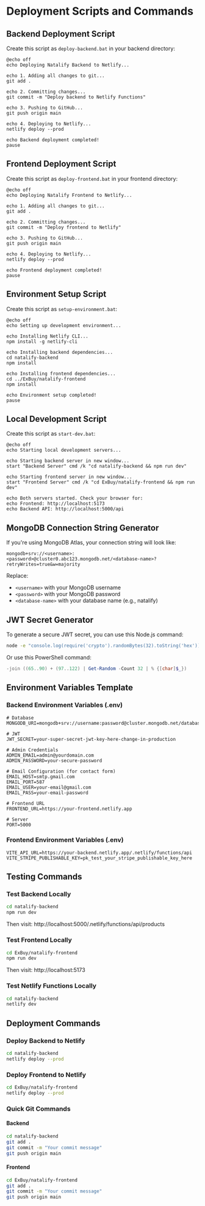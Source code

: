 # Deployment Scripts and Commands

## Backend Deployment Script

Create this script as `deploy-backend.bat` in your backend directory:

```batch
@echo off
echo Deploying Natalify Backend to Netlify...

echo 1. Adding all changes to git...
git add .

echo 2. Committing changes...
git commit -m "Deploy backend to Netlify Functions"

echo 3. Pushing to GitHub...
git push origin main

echo 4. Deploying to Netlify...
netlify deploy --prod

echo Backend deployment completed!
pause
```

## Frontend Deployment Script

Create this script as `deploy-frontend.bat` in your frontend directory:

```batch
@echo off
echo Deploying Natalify Frontend to Netlify...

echo 1. Adding all changes to git...
git add .

echo 2. Committing changes...
git commit -m "Deploy frontend to Netlify"

echo 3. Pushing to GitHub...
git push origin main

echo 4. Deploying to Netlify...
netlify deploy --prod

echo Frontend deployment completed!
pause
```

## Environment Setup Script

Create this script as `setup-environment.bat`:

```batch
@echo off
echo Setting up development environment...

echo Installing Netlify CLI...
npm install -g netlify-cli

echo Installing backend dependencies...
cd natalify-backend
npm install

echo Installing frontend dependencies...
cd ../ExBuy/natalify-frontend
npm install

echo Environment setup completed!
pause
```

## Local Development Script

Create this script as `start-dev.bat`:

```batch
@echo off
echo Starting local development servers...

echo Starting backend server in new window...
start "Backend Server" cmd /k "cd natalify-backend && npm run dev"

echo Starting frontend server in new window...
start "Frontend Server" cmd /k "cd ExBuy/natalify-frontend && npm run dev"

echo Both servers started. Check your browser for:
echo Frontend: http://localhost:5173
echo Backend API: http://localhost:5000/api
```

## MongoDB Connection String Generator

If you're using MongoDB Atlas, your connection string will look like:
```
mongodb+srv://<username>:<password>@cluster0.abc123.mongodb.net/<database-name>?retryWrites=true&w=majority
```

Replace:
- `<username>` with your MongoDB username
- `<password>` with your MongoDB password
- `<database-name>` with your database name (e.g., natalify)

## JWT Secret Generator

To generate a secure JWT secret, you can use this Node.js command:
```bash
node -e "console.log(require('crypto').randomBytes(32).toString('hex'))"
```

Or use this PowerShell command:
```powershell
-join ((65..90) + (97..122) | Get-Random -Count 32 | % {[char]$_})
```

## Environment Variables Template

### Backend Environment Variables (.env)
```env
# Database
MONGODB_URI=mongodb+srv://username:password@cluster.mongodb.net/database

# JWT
JWT_SECRET=your-super-secret-jwt-key-here-change-in-production

# Admin Credentials
ADMIN_EMAIL=admin@yourdomain.com
ADMIN_PASSWORD=your-secure-password

# Email Configuration (for contact form)
EMAIL_HOST=smtp.gmail.com
EMAIL_PORT=587
EMAIL_USER=your-email@gmail.com
EMAIL_PASS=your-email-password

# Frontend URL
FRONTEND_URL=https://your-frontend.netlify.app

# Server
PORT=5000
```

### Frontend Environment Variables (.env)
```env
VITE_API_URL=https://your-backend.netlify.app/.netlify/functions/api
VITE_STRIPE_PUBLISHABLE_KEY=pk_test_your_stripe_publishable_key_here
```

## Testing Commands

### Test Backend Locally
```bash
cd natalify-backend
npm run dev
```
Then visit: http://localhost:5000/.netlify/functions/api/products

### Test Frontend Locally
```bash
cd ExBuy/natalify-frontend
npm run dev
```
Then visit: http://localhost:5173

### Test Netlify Functions Locally
```bash
cd natalify-backend
netlify dev
```

## Deployment Commands

### Deploy Backend to Netlify
```bash
cd natalify-backend
netlify deploy --prod
```

### Deploy Frontend to Netlify
```bash
cd ExBuy/natalify-frontend
netlify deploy --prod
```

### Quick Git Commands

#### Backend
```bash
cd natalify-backend
git add .
git commit -m "Your commit message"
git push origin main
```

#### Frontend
```bash
cd ExBuy/natalify-frontend
git add .
git commit -m "Your commit message"
git push origin main
```